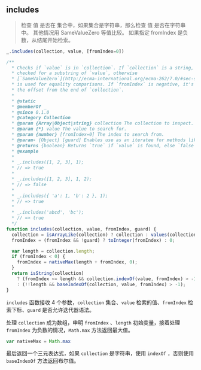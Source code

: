 ## includes

> 检查 值 是否在 集合中，如果集合是字符串，那么检查 值 是否在字符串中。 其他情况用 SameValueZero 等值比较。 如果指定 fromIndex 是负数，从结尾开始检索。

```js
_.includes(collection, value, [fromIndex=0])
```

```js
/**
  * Checks if `value` is in `collection`. If `collection` is a string, it's
  * checked for a substring of `value`, otherwise
  * [`SameValueZero`](http://ecma-international.org/ecma-262/7.0/#sec-samevaluezero)
  * is used for equality comparisons. If `fromIndex` is negative, it's used as
  * the offset from the end of `collection`.
  *
  * @static
  * @memberOf _
  * @since 0.1.0
  * @category Collection
  * @param {Array|Object|string} collection The collection to inspect.
  * @param {*} value The value to search for.
  * @param {number} [fromIndex=0] The index to search from.
  * @param- {Object} [guard] Enables use as an iteratee for methods like `_.reduce`.
  * @returns {boolean} Returns `true` if `value` is found, else `false`.
  * @example
  *
  * _.includes([1, 2, 3], 1);
  * // => true
  *
  * _.includes([1, 2, 3], 1, 2);
  * // => false
  *
  * _.includes({ 'a': 1, 'b': 2 }, 1);
  * // => true
  *
  * _.includes('abcd', 'bc');
  * // => true
  */
function includes(collection, value, fromIndex, guard) {
  collection = isArrayLike(collection) ? collection : values(collection);
  fromIndex = (fromIndex && !guard) ? toInteger(fromIndex) : 0;

  var length = collection.length;
  if (fromIndex < 0) {
    fromIndex = nativeMax(length + fromIndex, 0);
  }
  return isString(collection)
    ? (fromIndex <= length && collection.indexOf(value, fromIndex) > -1)
    : (!!length && baseIndexOf(collection, value, fromIndex) > -1);
}
```

`includes` 函数接收 4 个参数，`collection` 集合、`value` 检索的值、`fromIndex` 检索下标、`guard` 是否允许迭代器语法。

处理 `collection` 成为数组，申明 `fromIndex` 、`length` 初始变量，接着处理 `fromIndex` 为负数的情况，`Math.max` 方法返回最大值。

```js
var nativeMax = Math.max
```

最后返回一个三元表达式，如果 `collection` 是字符串，使用 `indexOf` ，否则使用 `baseIndexOf` 方法返回布尔值。

